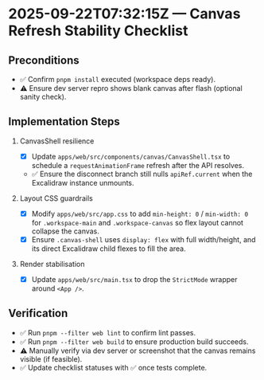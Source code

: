 # 2025-09-22T07:32:15Z — Canvas Refresh Stability Checklist

## Preconditions
- ✅ Confirm `pnpm install` executed (workspace deps ready).
- ⚠️ Ensure dev server repro shows blank canvas after flash (optional sanity check).

## Implementation Steps
1. CanvasShell resilience
   - [x] Update `apps/web/src/components/canvas/CanvasShell.tsx` to schedule a `requestAnimationFrame` refresh after the API resolves.
   - ✅ Ensure the disconnect branch still nulls `apiRef.current` when the Excalidraw instance unmounts.

2. Layout CSS guardrails
   - [x] Modify `apps/web/src/app.css` to add `min-height: 0` / `min-width: 0` for `.workspace-main` and `.workspace-canvas` so flex layout cannot collapse the canvas.
   - [x] Ensure `.canvas-shell` uses `display: flex` with full width/height, and its direct Excalidraw child flexes to fill the area.

3. Render stabilisation
   - [x] Update `apps/web/src/main.tsx` to drop the `StrictMode` wrapper around `<App />`.

## Verification
- ✅ Run `pnpm --filter web lint` to confirm lint passes.
- ✅ Run `pnpm --filter web build` to ensure production build succeeds.
- ⚠️ Manually verify via dev server or screenshot that the canvas remains visible (if feasible).
- ✅ Update checklist statuses with ✅ once tests complete.


